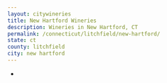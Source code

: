 ```yaml
---
layout: citywineries
title: New Hartford Wineries
description: Wineries in New Hartford, CT
permalink: /connecticut/litchfield/new-hartford/
state: ct
county: litchfield
city: new hartford
---
```

-
